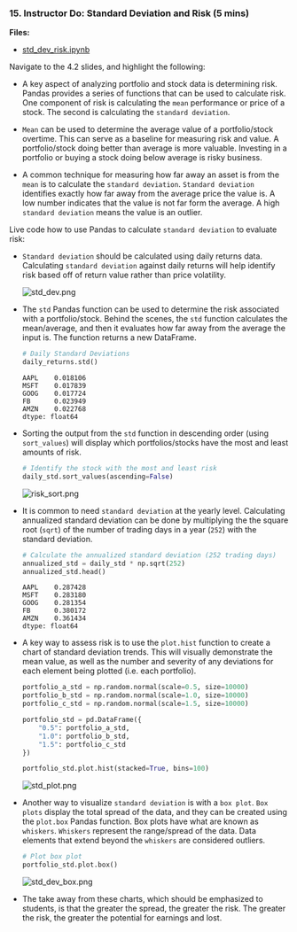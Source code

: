 ### 15. Instructor Do: Standard Deviation and Risk (5 mins)

**Files:**

* [std_dev_risk.ipynb](Activities/15-Ins_Std_Dev_Risk/Solved/std_dev_risk.ipynb)

Navigate to the 4.2 slides, and highlight the following:

* A key aspect of analyzing portfolio and stock data is determining risk. Pandas provides a series of functions that can be used to calculate risk. One component of risk is calculating the `mean` performance or price of a stock. The second is calculating the `standard deviation`.

* `Mean` can be used to determine the average value of a portfolio/stock overtime. This can serve as a baseline for measuring risk and value. A portfolio/stock doing better than average is more valuable. Investing in a portfolio or buying a stock doing below average is risky business.

* A common technique for measuring how far away an asset is from the `mean` is to calculate the `standard deviation`. `Standard deviation` identifies exactly how far away from the average price the value is. A low number indicates that the value is not far form the average. A high `standard deviation` means the value is an outlier.

Live code how to use Pandas to calculate `standard deviation` to evaluate risk:

* `Standard deviation` should be calculated using daily returns data. Calculating `standard deviation` against daily returns will help identify risk based off of return value rather than price volatility.

  ![std_dev.png](Images/std_dev.png)

* The `std` Pandas function can be used to determine the risk associated with a portfolio/stock. Behind the scenes, the `std` function calculates the mean/average, and then it evaluates how far away from the average the input is. The function returns a new DataFrame.

  ```python
  # Daily Standard Deviations
  daily_returns.std()
  ```

  ```
  AAPL    0.018106
  MSFT    0.017839
  GOOG    0.017724
  FB      0.023949
  AMZN    0.022768
  dtype: float64
  ```

* Sorting the output from the `std` function in descending order (using `sort_values`) will display which portfolios/stocks have the most and least amounts of risk.

  ```python
  # Identify the stock with the most and least risk
  daily_std.sort_values(ascending=False)
  ```

  ![risk_sort.png](Images/risk_sort.png)

* It is common to need `standard deviation` at the yearly level. Calculating annualized standard deviation can be done by multiplying the the square root (`sqrt`) of the number of trading days in a year (`252`) with the standard deviation.

  ```python
  # Calculate the annualized standard deviation (252 trading days)
  annualized_std = daily_std * np.sqrt(252)
  annualized_std.head()
  ```

  ```
  AAPL    0.287428
  MSFT    0.283180
  GOOG    0.281354
  FB      0.380172
  AMZN    0.361434
  dtype: float64
  ```

* A key way to assess risk is to use the `plot.hist` function to create a chart of standard deviation trends. This will visually demonstrate the mean value, as well as the number and severity of any deviations for each element being plotted (i.e. each portfolio).

  ```python
  portfolio_a_std = np.random.normal(scale=0.5, size=10000)
  portfolio_b_std = np.random.normal(scale=1.0, size=10000)
  portfolio_c_std = np.random.normal(scale=1.5, size=10000)

  portfolio_std = pd.DataFrame({
      "0.5": portfolio_a_std,
      "1.0": portfolio_b_std,
      "1.5": portfolio_c_std
  })

  portfolio_std.plot.hist(stacked=True, bins=100)
  ```

  ![std_plot.png](Images/std_plot.png)

* Another way to visualize `standard deviation` is with a `box plot`. `Box plots` display the total spread of the data, and they can be created using the `plot.box` Pandas function. Box plots have what are known as `whiskers`. `Whiskers` represent the range/spread of the data. Data elements that extend beyond the `whiskers` are considered outliers.

  ```python
  # Plot box plot
  portfolio_std.plot.box()
  ```

  ![std_dev_box.png](Images/std_dev_box.png)

* The take away from these charts, which should be emphasized to students, is that the greater the spread, the greater the risk. The greater the risk, the greater the potential for earnings and lost.
